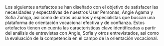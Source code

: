 Los siguientes artefactos se han diseñado con el objetivo de satisfacer las necesidades y expectativas de nuestros User Personas, Angie Agama y Sofia Zuñiga, así como de otros usuarios y especialistas que buscan una plataforma de orientación vocacional efectiva y de confianza. Estos artefactos tienen en cuenta las características clave identificadas a partir del análisis de entrevistas con Angie, Sofia y otros entrevistados, así como la evaluación de la competencia en el campo de la orientación vocacional.